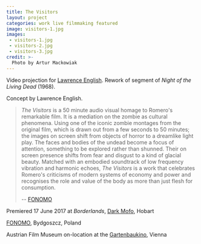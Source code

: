 ```yaml
---
title: The Visitors
layout: project
categories: work live filmmaking featured
image: visitors-1.jpg
images:
 - visitors-1.jpg
 - visitors-2.jpg
 - visitors-3.jpg
credit: >-
  Photo by Artur Mackowiak
---
```


Video projection for [Lawrence English][lpe]. Rework of segment of _Night of the
Living Dead_ (1968).

Concept by Lawrence English.

> _The Visitors_ is a 50 minute audio visual homage to Romero's remarkable film.
> It is a mediation on the zombie as cultural phenomena. Using one of the iconic
> zombie montages from the original film, which is drawn out from a few seconds
> to 50 minutes; the images on screen shift from objects of horror to a
> dreamlike light play. The faces and bodies of the undead become a focus of
> attention, something to be explored rather than shunned. Their on screen
> presence shifts from fear and disgust to a kind of glacial beauty. Matched
> with an embodied soundtrack of low frequency vibration and harmonic echoes,
> _The Visitors_ is a work that celebrates Romero's criticisms of modern systems
> of economy and power and recognises the role and value of the body as more
> than just flesh for consumption.
>
> -- [FONOMO]

Premiered 17 June 2017 at _Borderlands_, [Dark Mofo], Hobart

[FONOMO], Bydgoszcz, Poland

Austrian Film Museum on-location at the [Gartenbaukino], Vienna

[dark mofo]: https://2017-program.darkmofo.net.au/2017-program/borderlands/
[lpe]: http://www.lawrenceenglish.com/
[fonomo]: http://www.wetmusic.pl/fonomo-info-ver.php?idg=1&idm=3&id=522&year=2017&chgv=2
[gartenbaukino]: https://www.gartenbaukino.at/programdetail/program/a-tribute-to-george-a-romero.html
